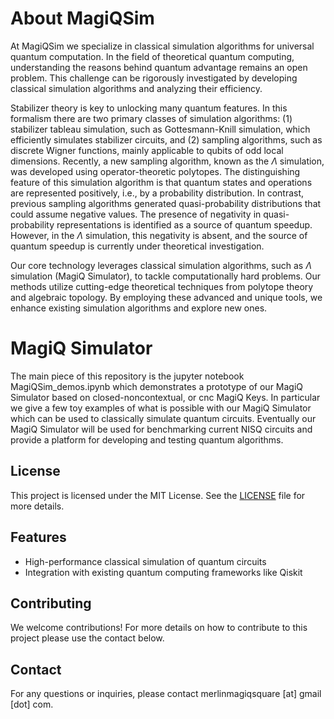 # About MagiQSim

At MagiQSim we specialize in classical simulation algorithms for universal quantum computation. In the field of theoretical quantum computing, understanding the reasons behind quantum advantage remains an open problem. This challenge can be rigorously investigated by developing classical simulation algorithms and analyzing their efficiency.

Stabilizer theory is key to unlocking many quantum features. In this formalism there are two primary classes of simulation algorithms: (1) stabilizer tableau simulation, such as Gottesmann-Knill simulation, which efficiently simulates stabilizer circuits, and (2) sampling algorithms, such as discrete Wigner functions, mainly applicable to qubits of odd local dimensions. Recently, a new sampling algorithm, known as the $\Lambda$ simulation, was developed using operator-theoretic polytopes. The distinguishing feature of this simulation algorithm is that quantum states and operations are represented positively, i.e., by a probability distribution. In contrast, previous sampling algorithms generated quasi-probability distributions that could assume negative values. The presence of negativity in quasi-probability representations is identified as a source of quantum speedup. However, in the $\Lambda$ simulation, this negativity is absent, and the source of quantum speedup is currently under theoretical investigation.

Our core technology leverages classical simulation algorithms, such as $\Lambda$ simulation (MagiQ Simulator), to tackle computationally hard problems. Our methods utilize cutting-edge theoretical techniques from polytope theory and algebraic topology. By employing these advanced and unique tools, we enhance existing simulation algorithms and explore new ones.

# MagiQ Simulator

The main piece of this repository is the jupyter notebook MagiQSim_demos.ipynb which demonstrates a prototype of our MagiQ Simulator based on closed-noncontextual, or cnc MagiQ Keys. In particular we give a few toy examples of what is possible with our MagiQ Simulator which can be used to classically simulate quantum circuits. Eventually our MagiQ Simulator will be used for benchmarking current NISQ circuits and provide a platform for developing and testing quantum algorithms.

## License

This project is licensed under the MIT License. See the [LICENSE](LICENSE) file for more details.

## Features

- High-performance classical simulation of quantum circuits
- Integration with existing quantum computing frameworks like Qiskit

## Contributing

We welcome contributions! For more details on how to contribute to this project please use the contact below.

## Contact

For any questions or inquiries, please contact merlinmagiqsquare [at] gmail [dot] com.